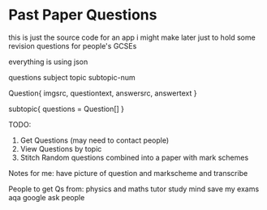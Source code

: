 # Past Paper Questions

this is just the source code for an app i might make later just to hold some revision questions for people's GCSEs


everything is using json

questions
  subject
    topic
      subtopic-num

Question{
  imgsrc,
  questiontext,
  answersrc,
  answertext
}

subtopic{
  questions = Question[]
}


TODO:
  1. Get Questions (may need to contact people)
  2. View Questions by topic
  3. Stitch Random questions combined into a paper with mark schemes



Notes for me:
  have picture of question and markscheme and transcribe


People to get Qs from:
  physics and maths tutor
  study mind
  save my exams
  aqa
  google
  ask people
